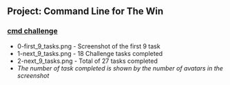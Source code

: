 
## Project: Command Line for The Win
 ### [cmd challenge](cmdchallenge.com)
 - 0-first_9_tasks.png - Screenshot of the first 9 task
 - 1-next_9_tasks.png - 18 Challenge tasks completed
 - 2-next_9_tasks.png - Total of 27 tasks completed
 - _The number of task completed is shown by the number of avatars in the screenshot_ 
